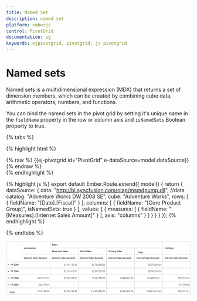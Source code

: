 ```yaml
---
title: Named Set
description: named set
platform: emberjs
control: PivotGrid
documentation: ug
keywords: ejpivotgrid, pivotgrid, js pivotgrid
---
```


# Named sets

Named sets is a multidimensional expression (MDX) that returns a set of dimension members, which can be created by combining cube data, arithmetic operators, numbers, and functions.

You can bind the named sets in the pivot grid by setting it's unique name in the `fieldName` property in the row or column axis and `isNamedSets` Boolean property to true.

{% tabs %}

{% highlight html %}
	<div class="e-control">
	{% raw %}
	{{ej-pivotgrid id="PivotGrid" e-dataSource=model.dataSource}}
	{% endraw %}
	</div>
{% endhighlight %}

{% highlight js %}
    export default Ember.Route.extend({
        model() {
            return {
                dataSource: {
                data: "http://bi.syncfusion.com/olap/msmdpump.dll", //data
                catalog: "Adventure Works DW 2008 SE",
                cube: "Adventure Works",
                rows: [
                    {
                        fieldName: "[Date].[Fiscal]"
                    }
                ],
                columns: [
                    { 
                        fieldName: "[Core Product Group]", 
                        isNamedSets: true 
                    }
                ],
                values: [
                    {
                        measures: [
                            {
                                fieldName: "[Measures].[Internet Sales Amount]"
                            }
                        ],
                        axis: "columns"
                    }
                ]
            }
           }
        }
    });
{% endhighlight %}

{% endtabs %}

![](KPI_images/namedset.png)
